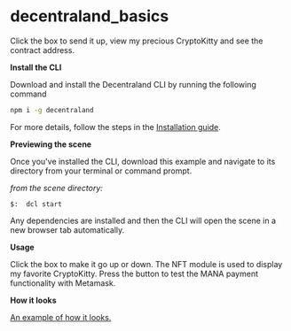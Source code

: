 # decentraland_basics
Click the box to send it up, view my precious CryptoKitty and see the contract address. 

**Install the CLI**

Download and install the Decentraland CLI by running the following command

```bash
npm i -g decentraland
```

For more details, follow the steps in the [Installation guide](https://docs.decentraland.org/documentation/installation-guide/).

**Previewing the scene**

Once you've installed the CLI, download this example and navigate to its directory from your terminal or command prompt.

_from the scene directory:_

```
$:  dcl start
```

Any dependencies are installed and then the CLI will open the scene in a new browser tab automatically.

**Usage**

Click the box to make it go up or down. The NFT module is used to display my favorite CryptoKitty. 
Press the button to test the MANA payment functionality with Metamask. 

**How it looks**

[An example of how it looks.](images/example.png)
